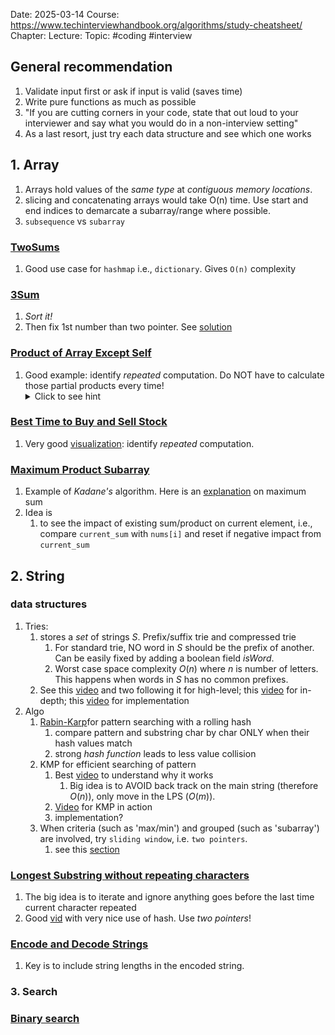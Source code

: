 Date: 2025-03-14
Course: https://www.techinterviewhandbook.org/algorithms/study-cheatsheet/
Chapter: 
Lecture: 
Topic: #coding #interview

## General recommendation
1. Validate input first or ask if input is valid (saves time)
2. Write pure functions as much as possible
3. "If you are cutting corners in your code, state that out loud to your interviewer and say what you would do in a non-interview setting"
4. As a last resort, just try each data structure and see which one works

## 1. Array
1. Arrays hold values of the *same type* at *contiguous memory locations*.
2. slicing and concatenating arrays would take O(n) time. Use start and end indices to demarcate a subarray/range where possible.
3. `subsequence` vs `subarray`

### [TwoSums](https://leetcode.com/problems/two-sum/) 
1. Good use case for `hashmap` i.e., `dictionary`. Gives `O(n)` complexity
### [3Sum](https://leetcode.com/problems/3sum/description/)
1. *Sort it!*
2. Then fix 1st number than two pointer. See [solution](https://youtu.be/IIxoo93bmPQ)
### [Product of Array Except Self](https://leetcode.com/problems/product-of-array-except-self/)
1. Good example: identify *repeated* computation. Do NOT have to calculate those partial products every time!
	<details>
	 <summary>Click to see hint</summary>
	 * Calculate running prefix/suffix products for each element, then take the product of those two products.
	</details>
### [Best Time to Buy and Sell Stock](https://leetcode.com/problems/best-time-to-buy-and-sell-stock/description/)
1. Very good [visualization](https://youtu.be/ioFPBdChabY): identify *repeated* computation. 

### [Maximum Product Subarray](https://leetcode.com/problems/maximum-product-subarray/description/)
1. Example of *Kadane's* algorithm. Here is an [explanation](https://youtu.be/86CQq3pKSUw) on maximum sum
2. Idea is 
	1. to see the impact of existing sum/product on current element, i.e., compare `current_sum` with `nums[i]` and reset if negative impact from `current_sum`
## 2. String
### data structures
1. Tries: 
	1. stores a *set* of strings $S$. Prefix/suffix trie and compressed trie
		1. For standard trie, NO word in $S$ should be the prefix of another. Can be easily fixed by adding a boolean field $isWord$.
		2. Worst case space complexity $O(n)$ where $n$ is number of letters. This happens when words in $S$ has no common prefixes.
	2. See this [video](https://youtu.be/tUBFINxzlLg) and two following it for high-level; this [video](https://youtu.be/-urNrIAQnNo) for in-depth; this [video](https://youtu.be/oobqoCJlHA0) for implementation
2. Algo
	1. [Rabin-Karp](https://youtu.be/qQ8vS2btsxI)for pattern searching with a rolling hash
		1. compare pattern and substring char by char ONLY when their hash values match
		2. strong *hash function* leads to less value collision
	2. KMP for efficient searching of pattern
		1. Best [video](https://youtu.be/af1oqpnH1vA) to understand why it works
			1. Big idea is to AVOID back track on the main string (therefore $O(n)$), only move in the LPS ($O(m)$).
		2. [Video](https://youtu.be/GTJr8OvyEVQ) for KMP in action
		3. implementation?
	3. When criteria (such as 'max/min') and grouped (such as 'subarray') are involved, try `sliding window`, i.e. `two pointers`.
		1. see this [section](https://youtu.be/MK-NZ4hN7rs?t=1030)
### [Longest Substring without repeating characters](https://leetcode.com/problems/longest-substring-without-repeating-characters/)
1. The big idea is to iterate and ignore anything goes before the last time current character repeated 
2. Good [vid](https://youtu.be/pY2dYa1m2VM) with very nice use of hash. Use *two pointers*!

### [Encode and Decode Strings](https://neetcode.io/problems/string-encode-and-decode)
1. Key is to include string lengths in the encoded string.

### 3. Search
### [Binary search](https://leetcode.com/problems/binary-search/description/)